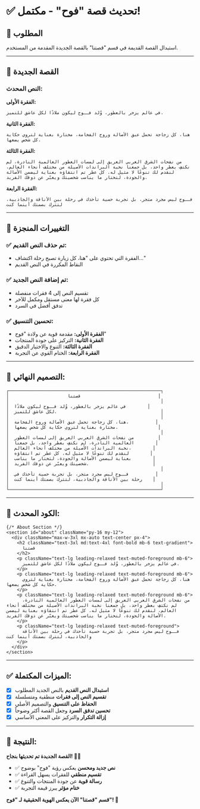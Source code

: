 # ✅ تحديث قصة "فوح" - مكتمل!

## 🎯 المطلوب

استبدال القصة القديمة في قسم "قصتنا" بالقصة الجديدة المقدمة من المستخدم.

---

## 📝 القصة الجديدة

### النص المحدث:

**الفقرة الأولى:**
```
في عالم يزخر بالعطور، وُلد فــوح ليكون ملاذًا لكل عاشق للتميز.
```

**الفقرة الثانية:**
```
هنا، كل زجاجة تحمل عبق الأصالة وروح الفخامة، مختارة بعناية لتروي حكاية كل شخص يضعها.
```

**الفقرة الثالثة:**
```
من نفحات الشرق العربي العريق إلى لمسات العطور العالمية النادرة، لم نكتفِ بعطر واحد، بل جمعنا نخبة البراندات الأصيلة من مختلف أنحاء العالم، لنقدم لك تنوعًا لا مثيل له. كل عطر تم انتقاؤه بعناية ليضمن الأصالة والجودة، لتختار ما يناسب شخصيتك ويعبّر عن ذوقك الفريد.
```

**الفقرة الرابعة:**
```
فــوح ليس مجرد متجر، بل تجربة حسية تأخذك في رحلة بين الأناقة والجاذبية، لتترك بصمتك أينما كنت
```

---

## 🔄 التغييرات المنجزة

### ✅ تم حذف النص القديم:
- الفقرة التي تحتوي على "هنا، كل زيارة تصبح رحلة اكتشاف..."
- النقاط المكررة في النص القديم

### ✅ تم إضافة النص الجديد:
- تقسيم النص إلى 4 فقرات منفصلة
- كل فقرة لها معنى مستقل ومكمل للآخر
- تدفق أفضل في السرد

### ✅ تحسين التنسيق:
- **الفقرة الأولى:** مقدمة قوية عن ولادة "فوح"
- **الفقرة الثانية:** التركيز على جودة المنتجات
- **الفقرة الثالثة:** التنوع والاختيار الدقيق
- **الفقرة الرابعة:** الختام القوي عن التجربة

---

## 🎨 التصميم النهائي:

```
┌─────────────────────────────────────────────────────────┐
│                      قصتنا                             │
│                                                         │
│  في عالم يزخر بالعطور، وُلد فــوح ليكون ملاذًا        │
│  لكل عاشق للتميز.                                       │
│                                                         │
│  هنا، كل زجاجة تحمل عبق الأصالة وروح الفخامة،          │
│  مختارة بعناية لتروي حكاية كل شخص يضعها.               │
│                                                         │
│  من نفحات الشرق العربي العريق إلى لمسات العطور         │
│  العالمية النادرة، لم نكتفِ بعطر واحد، بل جمعنا        │
│  نخبة البراندات الأصيلة من مختلف أنحاء العالم،        │
│  لنقدم لك تنوعًا لا مثيل له. كل عطر تم انتقاؤه        │
│  بعناية ليضمن الأصالة والجودة، لتختار ما يناسب        │
│  شخصيتك ويعبّر عن ذوقك الفريد.                        │
│                                                         │
│  فــوح ليس مجرد متجر، بل تجربة حسية تأخذك في          │
│  رحلة بين الأناقة والجاذبية، لتترك بصمتك أينما كنت    │
│                                                         │
└─────────────────────────────────────────────────────────┘
```

---

## 🔧 الكود المحدث:

```tsx
{/* About Section */}
<section id="about" className="py-16 my-12">
  <div className="max-w-3xl mx-auto text-center px-4">
    <h2 className="text-3xl md:text-4xl font-bold mb-6 text-gradient">
      قصتنا
    </h2>
    <p className="text-lg leading-relaxed text-muted-foreground mb-6">
      في عالم يزخر بالعطور، وُلد فــوح ليكون ملاذًا لكل عاشق للتميز.
    </p>
    <p className="text-lg leading-relaxed text-muted-foreground mb-6">
      هنا، كل زجاجة تحمل عبق الأصالة وروح الفخامة، مختارة بعناية لتروي حكاية كل شخص يضعها.
    </p>
    <p className="text-lg leading-relaxed text-muted-foreground mb-6">
      من نفحات الشرق العربي العريق إلى لمسات العطور العالمية النادرة، لم نكتفِ بعطر واحد، بل جمعنا نخبة البراندات الأصيلة من مختلف أنحاء العالم، لنقدم لك تنوعًا لا مثيل له. كل عطر تم انتقاؤه بعناية ليضمن الأصالة والجودة، لتختار ما يناسب شخصيتك ويعبّر عن ذوقك الفريد.
    </p>
    <p className="text-lg leading-relaxed text-muted-foreground">
      فــوح ليس مجرد متجر، بل تجربة حسية تأخذك في رحلة بين الأناقة والجاذبية، لتترك بصمتك أينما كنت
    </p>
  </div>
</section>
```

---

## ✅ الميزات المكتملة:

- [x] **استبدال النص القديم** بالنص الجديد المطلوب
- [x] **تقسيم النص إلى فقرات** منطقية ومتسلسلة
- [x] **الحفاظ على التنسيق** والتصميم الأصلي
- [x] **تحسين تدفق السرد** وجعل القصة أكثر وضوحاً
- [x] **إزالة التكرار** والتركيز على المعنى الأساسي

---

## 🎉 النتيجة:

**القصة الجديدة تم تحديثها بنجاح! 📖✨**

- ✅ **نص جديد ومحسن** يعكس رؤية "فوح" بوضوح
- ✅ **تقسيم منطقي** للفقرات يسهل القراءة
- ✅ **رسالة قوية** عن جودة المنتجات والتنوع
- ✅ **ختام مؤثر** يبرز قيمة التجربة

**قسم "قصتنا" الآن يعكس الهوية الحقيقية لـ "فوح"! 🌟**
